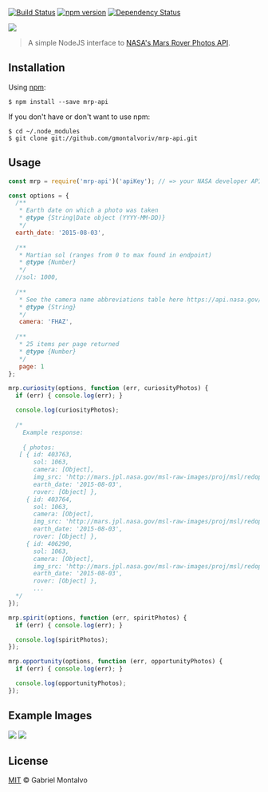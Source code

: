[![Build Status](https://travis-ci.org/gmontalvoriv/mrp-api.svg?branch=master)](https://travis-ci.org/gmontalvoriv/mrp-api)
[![npm version](https://img.shields.io/npm/v/mrp-api.svg?style=flat)](https://www.npmjs.com/package/mrp-api)
[![Dependency Status](https://david-dm.org/gmontalvoriv/mrp-api.svg)](https://www.npmjs.com/package/mrp-api)

![](https://github.com/gmontalvoriv/mrp-api/blob/master/banner.jpg)

> A simple NodeJS interface to [NASA's Mars Rover Photos API](https://api.nasa.gov/api.html#MarsPhotos).

## Installation

Using [npm](https://www.npmjs.com/):

    $ npm install --save mrp-api

If you don't have or don't want to use npm:

    $ cd ~/.node_modules
    $ git clone git://github.com/gmontalvoriv/mrp-api.git

## Usage

```javascript
const mrp = require('mrp-api')('apiKey'); // => your NASA developer API key

const options = {
  /**
   * Earth date on which a photo was taken
   * @type {String|Date object (YYYY-MM-DD)}
   */
  earth_date: '2015-08-03',
  
  /**
   * Martian sol (ranges from 0 to max found in endpoint)
   * @type {Number}
   */
  //sol: 1000,
  
  /**
   * See the camera name abbreviations table here https://api.nasa.gov/api.html#MarsPhotos
   * @type {String}
   */
   camera: 'FHAZ',
   
  /**
   * 25 items per page returned
   * @type {Number}
   */
   page: 1
};

mrp.curiosity(options, function (err, curiosityPhotos) {
  if (err) { console.log(err); }

  console.log(curiosityPhotos);
  
  /*
    Example response:
    
    { photos:
   [ { id: 403763,
       sol: 1063,
       camera: [Object],
       img_src: 'http://mars.jpl.nasa.gov/msl-raw-images/proj/msl/redops/ods/surface/sol/01063/opgs/edr/fcam/FLB_491863311EDR_F0482542FHAZ00323M_.JPG',
       earth_date: '2015-08-03',
       rover: [Object] },
     { id: 403764,
       sol: 1063,
       camera: [Object],
       img_src: 'http://mars.jpl.nasa.gov/msl-raw-images/proj/msl/redops/ods/surface/sol/01063/opgs/edr/fcam/FRB_491863311EDR_F0482542FHAZ00323M_.JPG',
       earth_date: '2015-08-03',
       rover: [Object] },
     { id: 406290,
       sol: 1063,
       camera: [Object],
       img_src: 'http://mars.jpl.nasa.gov/msl-raw-images/proj/msl/redops/ods/surface/sol/01063/opgs/edr/rcam/RLB_491863344EDR_F0482542RHAZ00323M_.JPG',
       earth_date: '2015-08-03',
       rover: [Object] },
       ...
  */
});

mrp.spirit(options, function (err, spiritPhotos) {
  if (err) { console.log(err); }

  console.log(spiritPhotos);
});

mrp.opportunity(options, function (err, opportunityPhotos) {
  if (err) { console.log(err); }

  console.log(opportunityPhotos);
});

```

## Example Images

<img src="http://mars.jpl.nasa.gov/msl-raw-images/proj/msl/redops/ods/surface/sol/01063/opgs/edr/rcam/RRB_491863344EDR_F0482542RHAZ00323M_.JPG">

<img src="http://mars.jpl.nasa.gov/msl-raw-images/proj/msl/redops/ods/surface/sol/01063/opgs/edr/fcam/FLB_491863311EDR_F0482542FHAZ00323M_.JPG">

## License

[MIT](https://github.com/gmontalvoriv/mrp-api/blob/master/LICENSE) © Gabriel Montalvo
